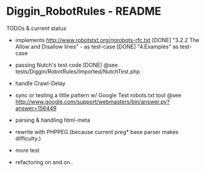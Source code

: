 Diggin_RobotRules - README
=========================

TODOs & current status

- implements http://www.robotstxt.org/norobots-rfc.txt
    [DONE] "3.2.2 The Allow and Disallow lines" - as test-case
    [DONE] "4.Examples" as test-case

- passing Nutch's test code
    [DONE]
    @see tests/Diggin/RobotRules/Imported/NutchTest.php

- handle Crawl-Delay
- sync or testing a little pattern w/ Google Test robots.txt tool
    @see http://www.google.com/support/webmasters/bin/answer.py?answer=156449
- parsing & handling html-meta

- rewrite with PHPPEG.(because current preg* base parser makes difficulty.)
- more test
- refactoring on and on..
